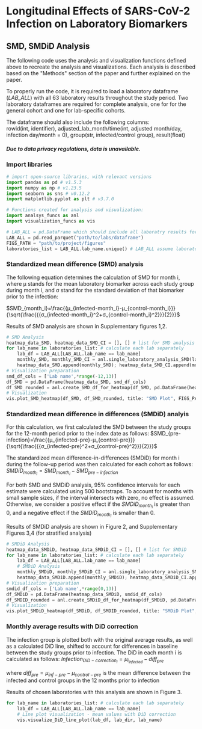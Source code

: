# Longitudinal Effects of SARS-CoV-2 Infection on Laboratory Biomarkers

## SMD, SMDiD Analysis

The following code uses the analysis and visualization functions defined above to recreate the analysis and visualizations. Each analysis is described based on the "Methods" section of the paper and further explained on the paper.

To properly run the code, it is required to load a laboratory dataframe (*LAB_ALL*) with all 63 laboratory results throughout the study period. Two laboratory dataframes are required for complete analysis, one for for the general cohort and one for lab-specific cohorts.

The dataframe should also include the following columns:  
rowid(int, identifier), adjusted_lab_month/time(int, adjusted month/day, infection day/month = 0), group(str, infected/control group), result(float)

#### *Due to data privacy regulations, data is unavailable.*

### Import libraries


```python
# import open-source libraries, with relevant versions
import pandas as pd # v1.5.3
import numpy as np # v1.23.5
import seaborn as sns # v0.12.2
import matplotlib.pyplot as plt # v3.7.0

# Functions created for analysis and visualization:
import analsys_funcs as anl
import visualization_funcs as vis
```


```python
# LAB_ALL = pd.DataFrame which should include all laboratry results for the cohort throughout the study period. 
LAB_ALL = pd.read_parquet("path/to/labs/dataframe")
FIGS_PATH = "path/to/project/figures"
laboratories_list = LAB_ALL.lab_name.unique() # LAB_ALL assume laboratory biomarker names ordered for visualization
```

### Standardized mean difference (SMD) analysis

The following equation determines the calculation of SMD for month i, where μ stands for the mean laboratory biomarker across each study group during month i, and σ stand for the standard deviation of that biomarker prior to the infection:

$SMD_{month_i}=\frac{{μ_{infected-month_i}-μ_{control-month_i}}} {\sqrt{\frac{{{σ_{infected-month_i}^2+σ_{control-month_i}^2}}}{2}}}$

Results of SMD analysis are shown in Supplementary figures 1,2.


```python
# SMD Analysis
heatmap_data_SMD, heatmap_data_SMD_CI = [], [] # list for SMD analysis
for lab_name in laboratories_list: # calculate each lab separately
    lab_df = LAB_ALL[LAB_ALL.lab_name == lab_name]
    monthly_SMD, monthly_SMD_CI = anl.single_laboratory_analysis_SMD(lab_df, lab_name)
    heatmap_data_SMD.append(monthly_SMD); heatmap_data_SMD_CI.append(monthly_SMD_CI)
# Visualization preparation
smd_df_cols = ['Lab name',*range(-12,13)]
df_SMD = pd.DataFrame(heatmap_data_SMD, smd_df_cols)
df_SMD_rounded = anl.create_SMD_df_for_heatmap(df_SMD, pd.DataFrame(heatmap_data_SMD_CI, smd_df_cols))
# Visualization
vis.plot_SMD_heatmap(df_SMD, df_SMD_rounded, title: "SMD Plot", FIGS_PATH, save_name="SMDiD Plot.png")
```

### Standardized mean difference in differences (SMDiD) analyis
For this calculation, we first calculated the SMD between the study groups for the 12-month period prior to the index date as follows:  $SMD_{pre-infection}=\frac{{μ_{infected-pre}-μ_{control-pre}}} {\sqrt{\frac{{{σ_{infected-pre}^2+σ_{control-pre}^2}}}{2}}}$

The standardized mean difference-in-differences (SMDiD) for month i during the follow-up period was then calculated for each cohort as follows: 
$SMDiD_{month_i}=SMD_{month_i}-SMD_{pre-infection}$

For both SMD and SMDiD analysis, 95% confidence intervals for each estimate were calculated using 500 bootstraps. To account for months with small sample sizes, if the interval intersects with zero, no effect is assumed. Otherwise, we consider a positive effect if the $SMDiD_{month_i}$ is greater than 0, and a negative effect if the $SMDiD_{month_i}$ is smaller than 0.

Results of SMDiD analysis are shown in Figure 2, and Supplementary Figures 3,4 (for stratified analysis)


```python
# SMDiD Analysis
heatmap_data_SMDiD, heatmap_data_SMDiD_CI = [], [] # list for SMDiD
for lab_name in laboratories_list: # calculate each lab separately
    lab_df = LAB_ALL[LAB_ALL.lab_name == lab_name]
    # SMDiD Analysis
    monthly_SMDiD, monthly_SMDiD_CI = anl.single_laboratory_analysis_SMDiD(lab_df, lab_name)
    heatmap_data_SMDiD.append(monthly_SMDiD); heatmap_data_SMDiD_CI.append(monthly_SMDiD_CI)
# Visualization preparation
smdid_df_cols = ['Lab name',*range(0,13)]
df_SMDiD = pd.DataFrame(heatmap_data_SMDiD, smdid_df_cols)
df_SMDID_rounded = anl.create_SMDiD_df_for_heatmap(df_SMDiD, pd.DataFrame(heatmap_data_SMDiD_CI, smdid_df_cols))
# Visualization
vis.plot_SMDiD_heatmap(df_SMDiD, df_SMDID_rounded, title: "SMDiD Plot", FIGS_PATH, save_name="SMDiD Plot.png")
```

### Monthly average results with DiD correction

The infection group is plotted both with the original average results, as well as a calculated DiD line, shifted to account for differences in baseline between the study groups prior to infection. The DiD in each month i is calculated as follows: $Infection_{DiD-correction_i}=μ_{i_{infected}}-diff_{pre}$ 

where $diff_{pre}=μ_{inf-pre}-μ_{control-pre}$ is the mean difference between the infected and control groups in the 12 months prior to infection

Results of chosen laboratories with this analysis are shown in Figure 3.


```python
for lab_name in laboratories_list: # calculate each lab separately
    lab_df = LAB_ALL[LAB_ALL.lab_name == lab_name]
    # Line plot visualization - mean values with DiD correction
    vis.visualize_DiD_line_plot(lab_df, lab_dir, lab_name)
```
